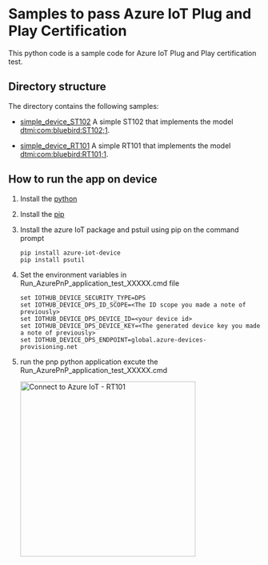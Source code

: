 # Samples to pass Azure IoT Plug and Play Certification

This python code is a sample code for Azure IoT Plug and Play certification test.

## Directory structure

The directory contains the following samples:

* [simple_device_ST102](https://github.com/cheolung86/azure_iot_hub_device_code_bluebird/blob/main/simple_device_ST102.py) A simple ST102 that implements the model [dtmi:com:bluebird:ST102;1](https://github.com/Azure/iot-plugandplay-models/blob/main/dtmi/com/bluebird/st102-1.json).

* [simple_device_RT101](https://github.com/cheolung86/azure_iot_hub_device_code_bluebird/blob/main/simple_device_ST101.py) A simple RT101 that implements the model [dtmi:com:bluebird:RT101;1](https://github.com/Azure/iot-plugandplay-models/blob/main/dtmi/com/bluebird/rt101-1.json).

##  How to run the app on device

1.	Install the [python](https://www.python.org/)
2.	Install the [pip](https://pip.pypa.io/en/stable/installing/)
3.	Install the azure IoT package and pstuil using pip on the command prompt 
    ```
    pip install azure-iot-device
    pip install psutil
    ```
4. Set the environment variables in Run_AzurePnP_application_test_XXXXX.cmd file
	```
	set IOTHUB_DEVICE_SECURITY_TYPE=DPS
	set IOTHUB_DEVICE_DPS_ID_SCOPE=<The ID scope you made a note of previously>
	set IOTHUB_DEVICE_DPS_DEVICE_ID=<your device id>
	set IOTHUB_DEVICE_DPS_DEVICE_KEY=<The generated device key you made a note of previously>
	set IOTHUB_DEVICE_DPS_ENDPOINT=global.azure-devices-provisioning.net
	```
5.	run the pnp python application
  excute the Run_AzurePnP_application_test_XXXXX.cmd

	<a href="https://drive.google.com/uc?export=view&id=1G0ghmOGLMyy3Lvl5R-SGCAATanwids_N"><img src="https://drive.google.com/uc?export=view&id=1G0ghmOGLMyy3Lvl5R-SGCAATanwids_N" style="width: 350px; max-width: 100%; height: auto" title="Connect to Azure IoT - RT101" /></a>


